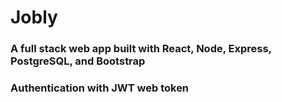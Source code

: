# Jobly 
### A full stack web app built with React, Node, Express, PostgreSQL, and Bootstrap
### Authentication with JWT web token